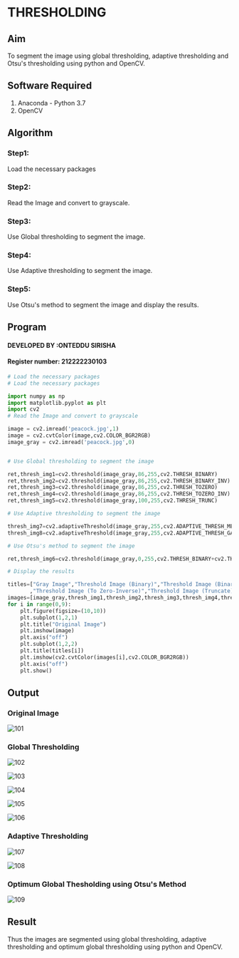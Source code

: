 # THRESHOLDING
## Aim
To segment the image using global thresholding, adaptive thresholding and Otsu's thresholding using python and OpenCV.

## Software Required
1. Anaconda - Python 3.7
2. OpenCV

## Algorithm

### Step1:
Load the necessary packages

### Step2:
Read the Image and convert to grayscale.

### Step3:
Use Global thresholding to segment the image.

### Step4:

Use Adaptive thresholding to segment the image.

### Step5:
Use Otsu's method to segment the image and display the results.

## Program

#### DEVELOPED BY :ONTEDDU SIRISHA
#### Register number: 212222230103
```python
# Load the necessary packages
# Load the necessary packages

import numpy as np
import matplotlib.pyplot as plt
import cv2
# Read the Image and convert to grayscale

image = cv2.imread('peacock.jpg',1)
image = cv2.cvtColor(image,cv2.COLOR_BGR2RGB)
image_gray = cv2.imread('peacock.jpg',0)


# Use Global thresholding to segment the image

ret,thresh_img1=cv2.threshold(image_gray,86,255,cv2.THRESH_BINARY)
ret,thresh_img2=cv2.threshold(image_gray,86,255,cv2.THRESH_BINARY_INV)
ret,thresh_img3=cv2.threshold(image_gray,86,255,cv2.THRESH_TOZERO)
ret,thresh_img4=cv2.threshold(image_gray,86,255,cv2.THRESH_TOZERO_INV)
ret,thresh_img5=cv2.threshold(image_gray,100,255,cv2.THRESH_TRUNC)

# Use Adaptive thresholding to segment the image

thresh_img7=cv2.adaptiveThreshold(image_gray,255,cv2.ADAPTIVE_THRESH_MEAN_C,cv2.THRESH_BINARY,11,2)
thresh_img8=cv2.adaptiveThreshold(image_gray,255,cv2.ADAPTIVE_THRESH_GAUSSIAN_C,cv2.THRESH_BINARY,11,2)

# Use Otsu's method to segment the image 

ret,thresh_img6=cv2.threshold(image_gray,0,255,cv2.THRESH_BINARY+cv2.THRESH_OTSU)

# Display the results

titles=["Gray Image","Threshold Image (Binary)","Threshold Image (Binary Inverse)","Threshold Image (To Zero)"
       ,"Threshold Image (To Zero-Inverse)","Threshold Image (Truncate)","Otsu","Adaptive Threshold (Mean)","Adaptive Threshold (Gaussian)"]
images=[image_gray,thresh_img1,thresh_img2,thresh_img3,thresh_img4,thresh_img5,thresh_img6,thresh_img7,thresh_img8]
for i in range(0,9):
    plt.figure(figsize=(10,10))
    plt.subplot(1,2,1)
    plt.title("Original Image")
    plt.imshow(image)
    plt.axis("off")
    plt.subplot(1,2,2)
    plt.title(titles[i])
    plt.imshow(cv2.cvtColor(images[i],cv2.COLOR_BGR2RGB))
    plt.axis("off")
    plt.show()
```
## Output

### Original Image

![101](https://github.com/JananiSoundararajan/Thresholding/assets/119477549/3afe1863-a343-47de-b481-eec303d976a4)


### Global Thresholding

![102](https://github.com/JananiSoundararajan/Thresholding/assets/119477549/3567dfbf-77f2-4d71-a537-3461455a8d9a)

![103](https://github.com/JananiSoundararajan/Thresholding/assets/119477549/1ede4a10-57c2-4b72-a3fb-1e5ddd9e5c30)

![104](https://github.com/JananiSoundararajan/Thresholding/assets/119477549/6e27ac15-e30f-408b-b5b9-20b48bc265c9)

![105](https://github.com/JananiSoundararajan/Thresholding/assets/119477549/3862e803-b6e3-40fc-a8a1-e8b564595e54)

![106](https://github.com/JananiSoundararajan/Thresholding/assets/119477549/2826d730-bfc0-4648-84ae-ea7b2be9fe17)

### Adaptive Thresholding

![107](https://github.com/JananiSoundararajan/Thresholding/assets/119477549/874a0832-3c8c-48e3-b965-c95ba289496b)

![108](https://github.com/JananiSoundararajan/Thresholding/assets/119477549/96b81bb5-e8d7-41b9-b241-d63d4090b659)


### Optimum Global Thesholding using Otsu's Method

![109](https://github.com/JananiSoundararajan/Thresholding/assets/119477549/f1741408-0329-4a5a-979c-8e9a93c0af48)

## Result
Thus the images are segmented using global thresholding, adaptive thresholding and optimum global thresholding using python and OpenCV.
